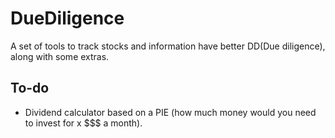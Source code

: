 # DueDiligence
A set of tools to track stocks and information have better DD(Due diligence), along with some extras.

## To-do
* Dividend calculator based on a PIE (how much money would you need to invest for x $$$ a month).
